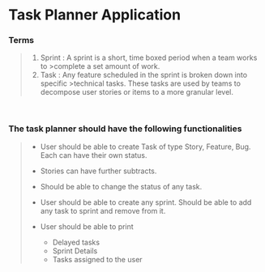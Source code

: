 
# Task Planner Application

### Terms

> 1. Sprint : A sprint is a short, time boxed period when a team works to >complete a    set amount of work.
> 2. Task : Any feature scheduled in the sprint is broken down into specific >technical tasks. These tasks are used by teams to decompose user stories or items to a more granular level.

<br />

### The task planner should have the following functionalities

> - User should be able to create Task of type Story, Feature, Bug. Each can have their own status.
>
> - Stories can have further subtracts.
>
> - Should be able to change the status of any task.
>
> - User should be able to create any sprint. Should be able to add any task to sprint and remove from it.
>
> - User should be able to print
>   - Delayed tasks
>   - Sprint Details
>   - Tasks assigned to the user
